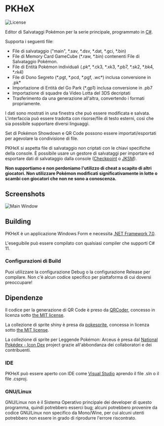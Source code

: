 PKHeX
=====
![License](https://img.shields.io/badge/License-GPLv3-blue.svg)

Editor di Salvataggi Pokémon per la serie principale, programmato in [C#](https://it.wikipedia.org/wiki/C_sharp).

Supporta i seguenti file:
* File di salvataggio ("main", \*.sav, \*.dsv, \*.dat, \*.gci, \*.bin)
* File di Memory Card GameCube (\*.raw, \*.bin) contenenti File di Salvataggio Pokémon.
* File di Entità Pokémon individuali (.pk\*, \*.ck3, \*.xk3, \*.pb7, \*.sk2, \*.bk4, \*.rk4)
* File di Dono Segreto (\*.pgt, \*.pcd, \*.pgf, .wc\*) inclusa conversione in .pk\*
* Importazione di Entità del Go Park (\*.gp1) inclusa conversione in .pb7
* Importazione di squadre da Video Lotta del 3DS decriptati
* Trasferimento da una generazione all'altra, convertendo i formati propriamente.

I dati sono mostrati in una finestra che può essere modificata e salvata.
L'interfaccia può essere tradotta con risorse/file di testo esterni, così che sia possibile supportare diversi linguaggi.

Set di Pokémon Showdown e QR Code possono essere importati/esportati per agevolare la condivisione di file.

PKHeX si aspetta file di salvataggio non criptati con le chiavi specifiche della console. È possibile usare un gestore di salvataggi per importare ed esportare dati di salvataggio dalla console ([Checkpoint](https://github.com/FlagBrew/Checkpoint) o [JKSM](https://github.com/J-D-K/JKSM)).

**Non supportiamo e non perdoniamo l'utilizzo di cheat a scapito di altri giocatori. Non utilizzare Pokémon modificati significativamente in lotte o scambi con giocatori che non ne sono a conoscenza.**

## Screenshots

![Main Window](https://i.imgur.com/QyQYtFg.png)

## Building

PKHeX è un applicazione Windows Form e necessita [.NET Framework 7.0](https://dotnet.microsoft.com/download/dotnet/7.0).

L'eseguibile può essere compilato con qualsiasi compiler che supporti C# 11.

### Configurazioni di Build

Puoi utilizzare la configurazione Debug o la configurazione Release per compilare. Non c'è alcun codice specifico per piattaforma di cui doversi preoccupare!

## Dipendenze

Il codice per la generazione di QR Code è preso da [QRCoder](https://github.com/codebude/QRCoder), concesso in licenza sotto [the MIT license](https://github.com/codebude/QRCoder/blob/master/LICENSE.txt).

La collezione di sprite shiny è presa da [pokesprite](https://github.com/msikma/pokesprite), concessa in licenza sotto [the MIT license](https://github.com/msikma/pokesprite/blob/master/LICENSE).

La collezione di sprite per Leggende Pokémon: Arceus è presa dal [National Pokédex - Icon Dex](https://www.deviantart.com/pikafan2000/art/National-Pokedex-Version-Delta-Icon-Dex-824897934) project grazie all'abbondanza dei collaboratori e dei contribuenti.

### IDE

PKHeX può essere aperto con IDE come [Visual Studio](https://visualstudio.microsoft.com/it/downloads/) aprendo il file .sln o il file .csproj.

### GNU/Linux

GNU/Linux non è il Sistema Operativo principale dei developer di questo programma, quindi potrebbero esserci bug; alcuni potrebbero provenire da codice GNU/Linux non specifico da Mono/Wine, per cui alcuni utenti potrebbero non essere in grado di riprodurre l'errore riscontrato.
